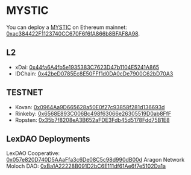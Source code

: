# MYSTIC

You can deploy a [MYSTIC](https://github.com/lexDAO/moloch) on Ethereum mainnet: [0xac384422F1123740CC670F6f6fA866b8BFAF8A98](https://etherscan.io/address/0xac384422F1123740CC670F6f6fA866b8BFAF8A98#code).

## L2
- xDai: [0x44fa6A4fb5e1935383C7623D47b1104E5241A865](https://blockscout.com/poa/xdai/address/0x44fa6A4fb5e1935383C7623D47b1104E5241A865/contracts)
- IDChain: [0x42beD0785Ec8E50FFf1d0DA0cDe7900C62bD70A3](https://explorer.idchain.one/address/0x42beD0785Ec8E50FFf1d0DA0cDe7900C62bD70A3/contracts)

## TESTNET
- Kovan: [0x0964Aa9D665628a50E0f27c93858f281d136693d](https://kovan.etherscan.io/address/0x0964Aa9D665628a50E0f27c93858f281d136693d#code)
- Rinkeby: [0x6568E893C006Bc498f63066e26305519D0ab8FfF](https://rinkeby.etherscan.io/address/0x6568E893C006Bc498f63066e26305519D0ab8FfF#code)
- Ropsten: [0x35b7f8208eA3B652aFDE3Fdb45d5178Fdd75B1E8](https://ropsten.etherscan.io/address/0x35b7f8208eA3B652aFDE3Fdb45d5178Fdd75B1E8#code)

## LexDAO Deployments
LexDAO Cooperative: [0x057e820D740D5AAaFfa3c6De08C5c98d990dB00d](https://etherscan.io/address/0x057e820d740d5aaaffa3c6de08c5c98d990db00d#code)
Aragon Network Moloch DAO: [0xBa1A22228B091D2bC6E111df61Ae6f7e5102Da1a](https://etherscan.io/address/0xba1a22228b091d2bc6e111df61ae6f7e5102da1a#code)
